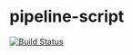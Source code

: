 # pipeline-script
[![Build Status](http://ec2-54-219-238-241.us-west-1.compute.amazonaws.com/buildStatus/icon?job=pipeline-fibonacci)](http://ec2-54-219-238-241.us-west-1.compute.amazonaws.com/job/pipeline-fibonacci/)
